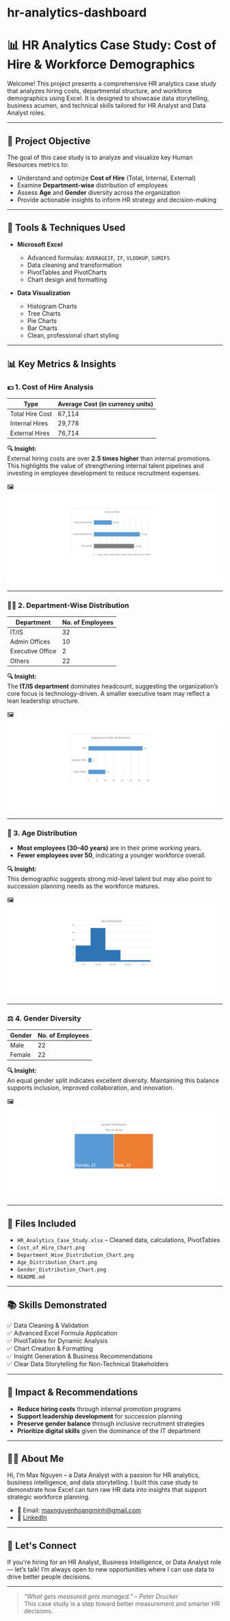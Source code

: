 # hr-analytics-dashboard
# 📊 HR Analytics Case Study: Cost of Hire & Workforce Demographics

Welcome! This project presents a comprehensive HR analytics case study that analyzes hiring costs, departmental structure, and workforce demographics using Excel. It is designed to showcase data storytelling, business acumen, and technical skills tailored for HR Analyst and Data Analyst roles.

---

## 🎯 Project Objective

The goal of this case study is to analyze and visualize key Human Resources metrics to:
- Understand and optimize **Cost of Hire** (Total, Internal, External)
- Examine **Department-wise** distribution of employees
- Assess **Age** and **Gender** diversity across the organization
- Provide actionable insights to inform HR strategy and decision-making

---

## 🧰 Tools & Techniques Used

- **Microsoft Excel**
  - Advanced formulas: `AVERAGEIF`, `IF`, `VLOOKUP`, `SUMIFS`
  - Data cleaning and transformation
  - PivotTables and PivotCharts
  - Chart design and formatting

- **Data Visualization**
  - Histogram Charts
  - Tree Charts
  - Pie Charts
  - Bar Charts
  - Clean, professional chart styling

---

## 📊 Key Metrics & Insights

### 💵 1. Cost of Hire Analysis
| Type             | Average Cost (in currency units) |
|------------------|----------------------------------|
| Total Hire Cost  | 67,114                           |
| Internal Hires   | 29,778                           |
| External Hires   | 76,714                           |

**🔍 Insight:**  
External hiring costs are over **2.5 times higher** than internal promotions. This highlights the value of strengthening internal talent pipelines and investing in employee development to reduce recruitment expenses.

🖼️ ![Cost of Hire Chart](images/Cost_of_Hire_Chart.png)

---

### 🧑‍💻 2. Department-Wise Distribution

| Department        | No. of Employees |
|-------------------|------------------|
| IT/IS             | 32               |
| Admin Offices     | 10               |
| Executive Office  | 2                |
| Others            | 22               |

**🔍 Insight:**  
The **IT/IS department** dominates headcount, suggesting the organization’s core focus is technology-driven. A smaller executive team may reflect a lean leadership structure.

🖼️ ![Department Distribution](images/Department_Wise_Distribution_Chart.png)

---

### 🎂 3. Age Distribution

- **Most employees (30–40 years)** are in their prime working years.
- **Fewer employees over 50**, indicating a younger workforce overall.

**🔍 Insight:**  
This demographic suggests strong mid-level talent but may also point to succession planning needs as the workforce matures.

🖼️ ![Age Distribution Chart](images/Age_Distribution_Chart.png)

---

### ⚖️ 4. Gender Diversity

| Gender | No. of Employees |
|--------|------------------|
| Male   | 22               |
| Female | 22               |

**🔍 Insight:**  
An equal gender split indicates excellent diversity. Maintaining this balance supports inclusion, improved collaboration, and innovation.

🖼️ ![Gender Distribution Chart](images/Gender_Distribution_Chart.png)

---

## 📁 Files Included

- `HR_Analytics_Case_Study.xlsx` – Cleaned data, calculations, PivotTables
- `Cost_of_Hire_Chart.png`
- `Department_Wise_Distribution_Chart.png`
- `Age_Distribution_Chart.png`
- `Gender_Distribution_Chart.png`
- `README.md`

---

## 📚 Skills Demonstrated

✅ Data Cleaning & Validation  
✅ Advanced Excel Formula Application  
✅ PivotTables for Dynamic Analysis  
✅ Chart Creation & Formatting  
✅ Insight Generation & Business Recommendations  
✅ Clear Data Storytelling for Non-Technical Stakeholders  

---

## 🚀 Impact & Recommendations

- **Reduce hiring costs** through internal promotion programs
- **Support leadership development** for succession planning
- **Preserve gender balance** through inclusive recruitment strategies
- **Prioritize digital skills** given the dominance of the IT department

---

## 🙋‍♂️ About Me

Hi, I’m Max Nguyen – a Data Analyst with a passion for HR analytics, business intelligence, and data storytelling. I built this case study to demonstrate how Excel can turn raw HR data into insights that support strategic workforce planning.

- 📧 Email: maxnguyenhoangminh@gmail.com  
- 💼 [LinkedIn](https://www.linkedin.com/in/max-nguyen-hoang-minh)  


---

## 💬 Let's Connect

If you're hiring for an HR Analyst, Business Intelligence, or Data Analyst role — let’s talk! I’m always open to new opportunities where I can use data to drive better people decisions.

---

> *“What gets measured gets managed.” – Peter Drucker*  
This case study is a step toward better measurement and smarter HR decisions.
